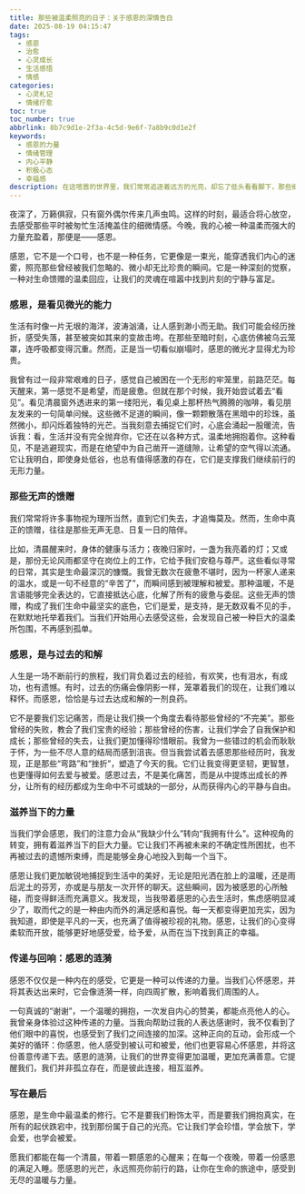 ```yaml
---
title: 那些被温柔照亮的日子：关于感恩的深情告白
date: 2025-08-19 04:15:47
tags:
  - 感恩
  - 治愈
  - 心灵成长
  - 生活感悟
  - 情感
categories: 
  - 心灵札记
  - 情绪疗愈
toc: true
toc_number: true
abbrlink: 8b7c9d1e-2f3a-4c5d-9e6f-7a8b9c0d1e2f
keywords:
  - 感恩的力量
  - 情绪管理
  - 内心平静
  - 积极心态
  - 幸福感
description: 在这喧嚣的世界里，我们常常追逐着远方的光亮，却忘了低头看看脚下，那些细微却坚韧的温柔。感恩，不是一句简单的“谢谢”，它是一种深刻的觉察，一种对生命馈赠的温柔回应。它能穿透迷雾，照亮我们内心最柔软的角落，让那些曾经被忽略的日常，都闪耀出不一样的光芒。今天，我想与你一同，走进感恩的深处，感受它如何一点一滴地，滋养我们的灵魂，让生命变得更加丰盈而有力量。
---
```


夜深了，万籁俱寂，只有窗外偶尔传来几声虫鸣。这样的时刻，最适合将心放空，去感受那些平时被匆忙生活掩盖住的细微情感。今晚，我的心被一种温柔而强大的力量充盈着，那便是——感恩。

感恩，它不是一个口号，也不是一种任务，它更像是一束光，能穿透我们内心的迷雾，照亮那些曾经被我们忽略的、微小却无比珍贵的瞬间。它是一种深刻的觉察，一种对生命馈赠的温柔回应，让我们的灵魂在喧嚣中找到片刻的宁静与富足。

### 感恩，是看见微光的能力

生活有时像一片无垠的海洋，波涛汹涌，让人感到渺小而无助。我们可能会经历挫折，感受失落，甚至被突如其来的变故击垮。在那些至暗时刻，心底仿佛被乌云笼罩，连呼吸都变得沉重。然而，正是当一切看似崩塌时，感恩的微光才显得尤为珍贵。

我曾有过一段非常艰难的日子，感觉自己被困在一个无形的牢笼里，前路茫茫。每天醒来，第一感觉不是希望，而是疲惫。但就在那个时候，我开始尝试着去“看见”。看见清晨窗外透进来的第一缕阳光，看见桌上那杯热气腾腾的咖啡，看见朋友发来的一句简单问候。这些微不足道的瞬间，像一颗颗散落在黑暗中的珍珠，虽然微小，却闪烁着独特的光芒。当我刻意去捕捉它们时，心底会涌起一股暖流，告诉我：看，生活并没有完全抛弃你，它还在以各种方式，温柔地拥抱着你。这种看见，不是逃避现实，而是在绝望中为自己凿开一道缝隙，让希望的空气得以流通。它让我明白，即使身处低谷，也总有值得感激的存在，它们是支撑我们继续前行的无形力量。

### 那些无声的馈赠

我们常常将许多事物视为理所当然，直到它们失去，才追悔莫及。然而，生命中真正的馈赠，往往是那些无声无息、日复一日的陪伴。

比如，清晨醒来时，身体的健康与活力；夜晚归家时，一盏为我亮着的灯；又或是，那份无论风雨都坚守在岗位上的工作，它给予我们安稳与尊严。这些看似寻常的日常，其实是生命最深沉的慷慨。我曾无数次在疲惫不堪时，因为一杯家人递来的温水，或是一句不经意的“辛苦了”，而瞬间感到被理解和被爱。那种温暖，不是言语能够完全表达的，它直接抵达心底，化解了所有的疲惫与委屈。这些无声的馈赠，构成了我们生命中最坚实的底色，它们是爱，是支持，是无数双看不见的手，在默默地托举着我们。当我们开始用心去感受这些，会发现自己被一种巨大的温柔所包围，不再感到孤单。

### 感恩，是与过去的和解

人生是一场不断前行的旅程，我们背负着过去的经验，有欢笑，也有泪水，有成功，也有遗憾。有时，过去的伤痛会像阴影一样，笼罩着我们的现在，让我们难以释怀。而感恩，恰恰是与过去达成和解的一剂良药。

它不是要我们忘记痛苦，而是让我们换一个角度去看待那些曾经的“不完美”。那些曾经的失败，教会了我们宝贵的经验；那些曾经的伤害，让我们学会了自我保护和成长；那些曾经的失去，让我们更加懂得珍惜眼前。我曾为一些错过的机会而耿耿于怀，为一些不尽人意的结局而感到沮丧。但当我尝试着去感恩那些经历时，我发现，正是那些“弯路”和“挫折”，塑造了今天的我。它们让我变得更坚韧，更智慧，也更懂得如何去爱与被爱。感恩过去，不是美化痛苦，而是从中提炼出成长的养分，让所有的经历都成为生命中不可或缺的一部分，从而获得内心的平静与自由。

### 滋养当下的力量

当我们学会感恩，我们的注意力会从“我缺少什么”转向“我拥有什么”。这种视角的转变，拥有着滋养当下的巨大力量。它让我们不再被未来的不确定性所困扰，也不再被过去的遗憾所束缚，而是能够全身心地投入到每一个当下。

感恩让我们更加敏锐地捕捉到生活中的美好，无论是阳光洒在脸上的温暖，还是雨后泥土的芬芳，亦或是与朋友一次开怀的聊天。这些瞬间，因为被感恩的心所触碰，而变得鲜活而充满意义。我发现，当我带着感恩的心去生活时，焦虑感明显减少了，取而代之的是一种由内而外的满足感和喜悦。每一天都变得更加充实，因为我知道，即使是平凡的一天，也充满了值得被珍视的礼物。感恩，让我们的心变得柔软而开放，能够更好地感受爱，给予爱，从而在当下找到真正的幸福。

### 传递与回响：感恩的涟漪

感恩不仅仅是一种内在的感受，它更是一种可以传递的力量。当我们心怀感恩，并将其表达出来时，它会像涟漪一样，向四周扩散，影响着我们周围的人。

一句真诚的“谢谢”，一个温暖的拥抱，一次发自内心的赞美，都能点亮他人的心。我曾亲身体验过这种传递的力量。当我向帮助过我的人表达感谢时，我不仅看到了他们眼中的喜悦，也感受到了我们之间连接的加深。这种正向的互动，会形成一个美好的循环：你感恩，他人感受到被认可和被爱，他们也更容易心怀感恩，并将这份善意传递下去。感恩的涟漪，让我们的世界变得更加温暖，更加充满善意。它提醒我们，我们并非孤立存在，而是彼此连接，相互滋养。

### 写在最后

感恩，是生命中最温柔的修行。它不是要我们粉饰太平，而是要我们拥抱真实，在所有的起伏跌宕中，找到那份属于自己的光亮。它让我们学会珍惜，学会放下，学会爱，也学会被爱。

愿我们都能在每一个清晨，带着一颗感恩的心醒来；在每一个夜晚，带着一份感恩的满足入睡。愿感恩的光芒，永远照亮你前行的路，让你在生命的旅途中，感受到无尽的温暖与力量。